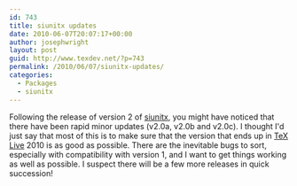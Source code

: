```yaml
---
id: 743
title: siunitx updates
date: 2010-06-07T20:07:17+00:00
author: josephwright
layout: post
guid: http://www.texdev.net/?p=743
permalink: /2010/06/07/siunitx-updates/
categories:
  - Packages
  - siunitx
---
```

Following the release of version 2 of [siunitx](https://ctan.org/pkg/siunitx), you might have noticed that there have been rapid minor updates (v2.0a, v2.0b and v2.0c). I thought I'd just say that most of this is to make sure that the version that ends up in [TeX Live](http://www.tug.org/texlive/) 2010 is as good as possible. There are the inevitable bugs to sort, especially with compatibility with version 1, and I want to get things working as well as possible. I suspect there will be a few more releases in quick succession!
